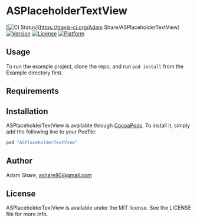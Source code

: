 # ASPlaceholderTextView

[![CI Status](http://img.shields.io/travis/ashare80/ASPlaceholderTextView.svg?style=flat)](https://travis-ci.org/Adam Share/ASPlaceholderTextView)
[![Version](https://img.shields.io/cocoapods/v/ASPlaceholderTextView.svg?style=flat)](http://cocoapods.org/pods/ASPlaceholderTextView)
[![License](https://img.shields.io/cocoapods/l/ASPlaceholderTextView.svg?style=flat)](http://cocoapods.org/pods/ASPlaceholderTextView)
[![Platform](https://img.shields.io/cocoapods/p/ASPlaceholderTextView.svg?style=flat)](http://cocoapods.org/pods/ASPlaceholderTextView)

## Usage

To run the example project, clone the repo, and run `pod install` from the Example directory first.

## Requirements

## Installation

ASPlaceholderTextView is available through [CocoaPods](http://cocoapods.org). To install
it, simply add the following line to your Podfile:

```ruby
pod "ASPlaceholderTextView"
```

## Author

Adam Share, ashare80@gmail.com

## License

ASPlaceholderTextView is available under the MIT license. See the LICENSE file for more info.
